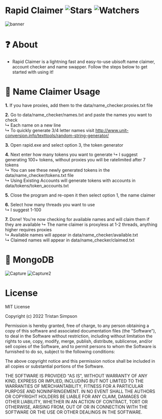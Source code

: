 # Rapid Claimer ![Stars](https://img.shields.io/github/stars/realTristan/RapidClaimer?color=brightgreen) ![Watchers](https://img.shields.io/github/watchers/realTristan/RapidClaimer?label=Watchers)
![banner](https://user-images.githubusercontent.com/75189508/187748755-5cf9f773-6d38-4325-9eea-a3148ac56457.png)

# ❓ About
- Rapid Claimer is a lightning fast and easy-to-use ubisoft name claimer, account checker and name swapper. Follow the steps below to get started with using it!

# 🔎 Name Claimer Usage
**1.** If you have proxies, add them to the data/name_checker.proxies.txt file
<br>

**2.** Go to data/name_checker/names.txt and paste the names you want to check
<br>
		↳ Each name on a new line
<br>
		↳ To quickly generate 3/4 letter names visit http://www.unit-conversion.info/texttools/random-string-generator/
<br>

**3.** Open rapid.exe and select option 3, the token generator
<br>

**4.** Next enter how many tokens you want to generate
       	↳ I suggest generating 100+ tokens, without proxies you will be ratelimited after 7 tokens
<br>
        ↳ You can see these newly generated tokens in the data/name_checker/tokens.txt file
<br>
	    ↳ Using Existing Accounts will generate tokens with accounts in data/tokens/token_accounts.txt
<br>

**5.** Close the program and re-open it then select option 1, the name claimer
<br>

**6.** Select how many threads you want to use
<br>
    	↳ I suggest 1-100
<br>

**7.** Done! You're now checking for available names and will claim them if they are available
    	↳ The name claimer is proxyless at 1-2 threads, anything higher requires proxies
<br>
	    ↳ Available names will appear in data/name_checker/available.txt
<br>
	    ↳ Claimed names will appear in data/name_checker/claimed.txt

# 📝 MongoDB
![Capture](https://user-images.githubusercontent.com/75189508/187750772-7b531072-983c-4636-9bf3-9a86c80d80dc.PNG)
![Capture2](https://user-images.githubusercontent.com/75189508/187750774-6b74e120-336f-49cf-8a1a-ae19bbd6d452.PNG)


# License
MIT License

Copyright (c) 2022 Tristan Simpson

Permission is hereby granted, free of charge, to any person obtaining a copy of this software and associated documentation files (the "Software"), to deal in the Software without restriction, including without limitation the rights to use, copy, modify, merge, publish, distribute, sublicense, and/or sell copies of the Software, and to permit persons to whom the Software is furnished to do so, subject to the following conditions:

The above copyright notice and this permission notice shall be included in all copies or substantial portions of the Software.

THE SOFTWARE IS PROVIDED "AS IS", WITHOUT WARRANTY OF ANY KIND, EXPRESS OR IMPLIED, INCLUDING BUT NOT LIMITED TO THE WARRANTIES OF MERCHANTABILITY, FITNESS FOR A PARTICULAR PURPOSE AND NONINFRINGEMENT. IN NO EVENT SHALL THE AUTHORS OR COPYRIGHT HOLDERS BE LIABLE FOR ANY CLAIM, DAMAGES OR OTHER LIABILITY, WHETHER IN AN ACTION OF CONTRACT, TORT OR OTHERWISE, ARISING FROM, OUT OF OR IN CONNECTION WITH THE SOFTWARE OR THE USE OR OTHER DEALINGS IN THE SOFTWARE.
